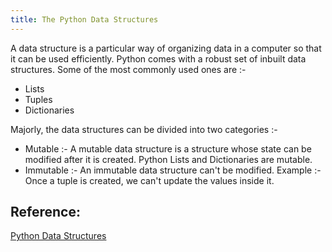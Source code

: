 ```yaml
---
title: The Python Data Structures
---
```

A data structure is a particular way of organizing data in a computer so that it can be used efficiently. Python comes with a robust set of inbuilt data structures. Some of the most commonly used ones are :-  
* Lists  
* Tuples  
* Dictionaries  

Majorly, the data structures can be divided into two categories :-  
* Mutable :- A mutable data structure is a structure whose state can  be modified after it is created. Python Lists and Dictionaries are mutable.  
* Immutable :- An immutable data structure can't be modified. Example :- Once a tuple is created, we can't update the values inside it.  

## Reference:

<a href='https://docs.python.org/3.7/tutorial/datastructures.html'>Python Data Structures</a>